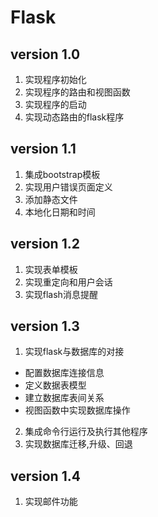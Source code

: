 # Flask

## version 1.0

1. 实现程序初始化
2. 实现程序的路由和视图函数
3. 实现程序的启动
4. 实现动态路由的flask程序

## version 1.1

1. 集成bootstrap模板
2. 实现用户错误页面定义
3. 添加静态文件
4. 本地化日期和时间

## version 1.2

1. 实现表单模板
2. 实现重定向和用户会话
3. 实现flash消息提醒

## version 1.3

1. 实现flask与数据库的对接
+  配置数据库连接信息
+  定义数据表模型
+  建立数据库表间关系
+  视图函数中实现数据库操作

2. 集成命令行运行及执行其他程序
3. 实现数据库迁移,升级、回退

## version 1.4

1. 实现邮件功能